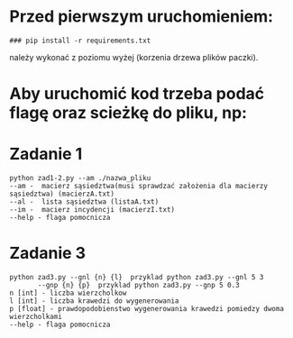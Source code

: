 # Przed pierwszym uruchomieniem:
	### pip install -r requirements.txt
należy wykonać z poziomu wyżej (korzenia drzewa plików paczki).

# Aby uruchomić kod trzeba podać flagę oraz scieżkę do pliku, np:

# Zadanie 1
    python zad1-2.py --am ./nazwa_pliku
    --am -  macierz sąsiedztwa(musi sprawdzać założenia dla macierzy sąsiedztwa) (macierzA.txt)
    --al -  lista sąsiedztwa (listaA.txt)
    --im -  macierz incydencji (macierzI.txt)  
    --help - flaga pomocnicza

# Zadanie 3
    python zad3.py --gnl {n} {l}  przyklad python zad3.py --gnl 5 3
		   --gnp {n} {p}  przyklad python zad3.py --gnp 5 0.3
    n [int] - liczba wierzcholkow
    l [int] - liczba krawedzi do wygenerowania
    p [float] - prawdopodobienstwo wygenerowania krawedzi pomiedzy dwoma wierzcholkami
    --help - flaga pomocnicza
